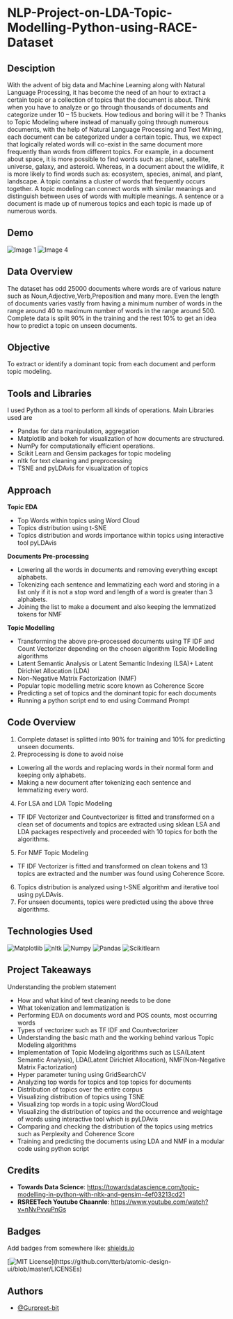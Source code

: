 # **NLP-Project-on-LDA-Topic-Modelling-Python-using-RACE-Dataset**
## **Desciption**
With the advent of big data and Machine Learning along with Natural Language Processing, it has become the need of an hour to extract a certain topic or a collection of topics that the document is about. Think when you have to analyze or go through thousands of documents and categorize under 10 – 15 buckets. How tedious and boring will it be ?  Thanks to Topic Modeling where instead of manually going through numerous documents, with the help of Natural Language Processing and Text Mining, each document can be categorized under a certain topic.  Thus, we expect that logically related words will co-exist in the same document more frequently than words from different topics. For example, in a document about space, it is more possible to find words such as: planet, satellite, universe, galaxy, and asteroid. Whereas, in a document about the wildlife, it is more likely to find words such as: ecosystem, species, animal, and plant, landscape. A topic contains a cluster of words that frequently occurs together. A topic modeling can connect words with similar meanings and distinguish between uses of words with multiple meanings.  A sentence or a document is made up of numerous topics and each topic is made up of numerous words.
## **Demo**
![Image 1](https://user-images.githubusercontent.com/53662495/136442500-71f24b42-e3d7-4fca-a4ef-65f02cc516b4.png)
![Image 4](https://user-images.githubusercontent.com/53662495/136442615-9083eaa3-077c-4604-9a6d-fb1182bd2a4b.png)

## **Data Overview**
The dataset has odd 25000 documents where words are of various nature such as 
Noun,Adjective,Verb,Preposition and many more. Even the length of documents varies 
vastly from having a minimum number of words in the range around 40 to maximum number 
of words in the range around 500. Complete data is split 90% in the training and the rest 
10% to get an idea how to predict a topic on unseen documents.
## **Objective**
To extract or identify a dominant topic from each document and perform topic 
modeling.
## **Tools and Libraries** 
I used Python as a tool to perform all kinds of operations.
Main Libraries used are
+ Pandas for data manipulation, aggregation
+ Matplotlib and bokeh for visualization of how documents are structured.
+ NumPy for computationally efficient operations.
+ Scikit Learn and Gensim packages for topic modeling
+ nltk for text cleaning and preprocessing
+ TSNE and pyLDAvis for visualization of topics
## **Approach**
**Topic EDA** 
+ Top Words within topics using Word Cloud
+ Topics distribution using t-SNE
+ Topics distribution and words importance within topics using interactive tool 
pyLDAvis

**Documents Pre-processing** 
+ Lowering all the words in documents and removing everything except alphabets.
+ Tokenizing each sentence and lemmatizing each word and storing in a list only if it is 
not a stop word and length of a word is greater than 3 alphabets.
+ Joining the list to make a document and also keeping the lemmatized tokens for NMF 

**Topic Modelling**
+ Transforming the above pre-processed documents using TF IDF and Count 
Vectorizer depending on the chosen algorithm
Topic Modelling algorithms 
+ Latent Semantic Analysis or Latent Semantic Indexing (LSA)+ Latent Dirichlet Allocation (LDA)
+ Non-Negative Matrix Factorization (NMF)
+ Popular topic modelling metric score known as Coherence Score
+ Predicting a set of topics and the dominant topic for each documents
+ Running a python script end to end using Command Prompt
## **Code Overview**
1. Complete dataset is splitted into 90% for training and 10% for predicting unseen 
documents.
2. Preprocessing is done to avoid noise
+ Lowering all the words and replacing words in their normal form and keeping only 
alphabets.
+ Making a new document after tokenizing each sentence and lemmatizing every word. 
4. For LSA and LDA Topic Modeling
+ TF IDF Vectorizer and Countvectorizer is fitted and transformed on a clean set of 
documents and topics are extracted using sklean LSA and LDA packages 
respectively and proceeded with 10 topics for both the algorithms.
5. For NMF Topic Modeling
+ TF IDF Vectorizer is fitted and transformed on clean tokens and 13 topics are 
extracted and the number was found using Coherence Score.
6. Topics distribution is analyzed using t-SNE algorithm and iterative tool using pyLDAvis.
7. For unseen documents, topics were predicted using the above three algorithms.
## **Technologies Used**
![Matplotlib](https://user-images.githubusercontent.com/53662495/136442660-be06666e-cb4a-431a-99b1-bc46164e8b98.jpg)
![nltk](https://user-images.githubusercontent.com/53662495/136442738-b1583635-c85a-4b1b-ac1a-e69c6b2e8075.png)
![Numpy](https://user-images.githubusercontent.com/53662495/136442772-ce799805-a166-4cbd-a14c-aae3cc797301.png)
![Pandas](https://user-images.githubusercontent.com/53662495/136442817-3a31a0fb-d876-42fb-b302-99d47589046c.png)
![Scikitlearn](https://user-images.githubusercontent.com/53662495/136442873-37510f77-71f2-4051-b946-965e8ecafab2.png)


## **Project Takeaways**
Understanding the problem statement
+ How and what kind of text cleaning needs to be done
+ What tokenization and lemmatization is
+ Performing EDA on documents word and POS counts, most occurring words
+ Types of vectorizer such as TF IDF and Countvectorizer
+ Understanding the basic math and the working behind various Topic Modeling 
algorithms
+ Implementation of Topic Modeling algorithms such as LSA(Latent Semantic 
Analysis), LDA(Latent Dirichlet Allocation), NMF(Non-Negative Matrix Factorization)
+ Hyper parameter tuning using GridSearchCV
+ Analyzing top words for topics and top topics for documents
+ Distribution of topics over the entire corpus
+ Visualizing distribution of topics using TSNE
+ Visualizing top words in a topic using WordCloud
+ Visualizing the distribution of topics and the occurrence and weightage of words 
using interactive tool which is pyLDAvis
+ Comparing and checking the distribution of the topics using metrics such as 
Perplexity and Coherence Score
+ Training and predicting the documents using LDA and NMF in a modular code using 
python script

## **Credits**
+ **Towards Data Science**: https://towardsdatascience.com/topic-modelling-in-python-with-nltk-and-gensim-4ef03213cd21
+ **RSREETech Youtube Chaannle**: https://www.youtube.com/watch?v=nNvPvvuPnGs

## Badges

Add badges from somewhere like: [shields.io](https://shields.io/)

[![MIT License](https://img.shields.io/apm/l/atomic-design-ui.svg?)](https://github.com/tterb/atomic-design-ui/blob/master/LICENSEs)

## Authors

- [@Gurpreet-bit](https://github.com/Gurpreet-bit)
